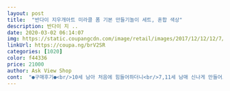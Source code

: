 ```yaml
---
layout: post 
title:  "반다이 지우개아트 미라클 폼 기본 만들기놀이 세트, 혼합 색상" 
description: 반다이 지 ..
date: 2020-03-02 06:14:07 
img: https://static.coupangcdn.com/image/retail/images/2017/12/12/12/7/1860aae1-9a3d-4d37-b48d-ca0760a7cc1d.jpg 
linkUrl: https://coupa.ng/brV2SR 
categories: [1020] 
color: f44336 
price: 21000 
author: Ask View Shop 
cont:  "●구매후기●<br/>10세 남아 처음에 힘들어하더니<br/>7,11세 남매 신나게 만들어요 ㅎㅎ<br/>곧잘 가지고 놀아요<br/>꾀 나름 진득허니 뭔가 잘 하던 딸도 잘 안세워지니.<br/>.<br/><br/>딱 한개 만들고 정리하네요.<br/><br/>저도 재미있어요.<br/> 구매할때 리필세트도<br/>지우개가 확실히 적은데.<br/>.<br/><br/>함께 구입하면 좋을듯합니다.<br/><br/>혼자 오래 놀아서 엄마 입장에서 좋아요<br/>10세 남아 처음에 힘들어하더니<br/>7,11세 남매 신나게 만들어요 ㅎㅎ<br/>곧잘 가지고 놀아요<br/>꾀 나름 진득허니 뭔가 잘 하던 딸도 잘 안세워지니.<br/>.<br/><br/>딱 한개 만들고 정리하네요.<br/><br/>저도 재미있어요.<br/> 구매할때 리필세트도<br/>지우개가 확실히 적은데.<br/>.<br/><br/>함께 구입하면 좋을듯합니다.<br/><br/>혼자 오래 놀아서 엄마 입장에서 좋아요<br/>" 
---
```

